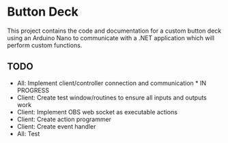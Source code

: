 # Button Deck

This project contains the code and documentation for a custom button deck using an Arduino Nano to communicate with a .NET application which will perform custom functions.

## TODO

- All: Implement client/controller connection and communication * IN PROGRESS
- Client: Create test window/routines to ensure all inputs and outputs work
- Client: Implement OBS web socket as executable actions
- Client: Create action programmer
- Client: Create event handler
- All: Test